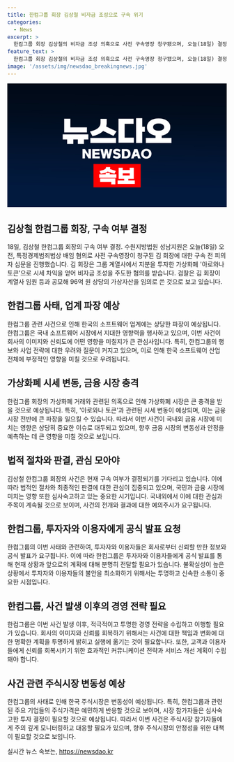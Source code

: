 ```yaml
---
title: 한컴그룹 회장 김상철 비자금 조성으로 구속 위기
categories:
  - News
excerpt: >
  한컴그룹 회장 김상철의 비자금 조성 의혹으로 사전 구속영장 청구됐으며, 오늘(18일) 결정될 예정이다. 김 회장은 아로와나 토큰으로 시세 차익을 얻어 비자금 조성을 주도한 혐의가 있으며, 계열사 임원 등과의 공모로 96억 원 상당의 가상자산을 임의로 쓴 것으로 보고 있다.
feature_text: >
  한컴그룹 회장 김상철의 비자금 조성 의혹으로 사전 구속영장 청구됐으며, 오늘(18일) 결정될 예정이다. 김 회장은 아로와나 토큰으로 시세 차익을 얻어 비자금 조성을 주도한 혐의가 있으며, 계열사 임원 등과의 공모로 96억 원 상당의 가상자산을 임의로 쓴 것으로 보고 있다.
image: '/assets/img/newsdao_breakingnews.jpg'
---
```


<p><img src="/assets/img/newsdao_breakingnews.jpg" alt="flaretime 속보" /></p>

<h2 data-ke-size="size26">김상철 한컴그룹 회장, 구속 여부 결정</h2>

<p data-ke-size="size16">18일, 김상철 한컴그룹 회장의 구속 여부 결정. 수원지방법원 성남지원은 오늘(18일) 오전, 특정경제범죄법상 배임 혐의로 사전 구속영장이 청구된 김 회장에 대한 구속 전 피의자 심문을 진행했습니다. 김 회장은 그룹 계열사에서 지분을 투자한 가상화폐 '아로와나 토큰'으로 시세 차익을 얻어 비자금 조성을 주도한 혐의를 받습니다. 검찰은 김 회장이 계열사 임원 등과 공모해 96억 원 상당의 가상자산을  임의로 쓴 것으로 보고 있습니다.</p>

<h2 data-ke-size="size26">한컴그룹 사태, 업계 파장 예상</h2>

<p data-ke-size="size16">한컴그룹 관련 사건으로 인해 한국의 소프트웨어 업계에는 상당한 파장이 예상됩니다. 한컴그룹은 국내 소프트웨어 시장에서 지대한 영향력을 행사하고 있으며, 이번 사건이 회사의 이미지와 신뢰도에 어떤 영향을 미칠지가 큰 관심사입니다. 특히, 한컴그룹의 행보와 사업 전략에 대한 우려와 질문이 커지고 있으며, 이로 인해 한국 소프트웨어 산업 전체에 부정적인 영향을 미칠 것으로 우려됩니다.</p>

<h2 data-ke-size="size26">가상화폐 시세 변동, 금융 시장 충격</h2>

<p data-ke-size="size16">한컴그룹 회장의 가상화폐 거래와 관련된 의혹으로 인해 가상화폐 시장은 큰 충격을 받을 것으로 예상됩니다. 특히, '아로와나 토큰'과 관련된 시세 변동이 예상되며, 이는 금융 시장 전반에 큰 파장을 일으킬 수 있습니다. 따라서 이번 사건이 국내외 금융 시장에 미치는 영향은 상당히 중요한 이슈로 대두되고 있으며, 향후 금융 시장의 변동성과 안정을 예측하는 데 큰 영향을 미칠 것으로 보입니다.</p>

<h2 data-ke-size="size26">법적 절차와 판결, 관심 모아야</h2>

<p data-ke-size="size16">김상철 한컴그룹 회장의 사건은 현재 구속 여부가 결정되기를 기다리고 있습니다. 이에 따라 법적인 절차와 최종적인 판결에 대한 관심이 집중되고 있으며, 국민과 금융 시장에 미치는 영향 또한 심사숙고하고 있는 중요한 시기입니다. 국내외에서 이에 대한 관심과 주목이 계속될 것으로 보이며, 사건의 전개와 결과에 대한 예의주시가 요구됩니다.</p>

<h2 data-ke-size="size26">한컴그룹, 투자자와 이용자에게 공식 발표 요청</h2>

<p data-ke-size="size16">한컴그룹의 이번 사태와 관련하여, 투자자와 이용자들은 회사로부터 신뢰할 만한 정보와 공식 발표가 요구됩니다. 이에 따라 한컴그룹은 투자자와 이용자들에게 공식 발표를 통해 현재 상황과 앞으로의 계획에 대해 분명히 전달할 필요가 있습니다. 불확실성이 높은 상황에서 투자자와 이용자들의 불안을 최소화하기 위해서는 투명하고 신속한 소통이 중요한 시점입니다.</p>

<h2 data-ke-size="size26">한컴그룹, 사건 발생 이후의 경영 전략 필요</h2>

<p data-ke-size="size16">한컴그룹은 이번 사건 발생 이후, 적극적이고 투명한 경영 전략을 수립하고 이행할 필요가 있습니다. 회사의 이미지와 신뢰를 회복하기 위해서는 사건에 대한 책임과 변화에 대한 명확한 계획을 투명하게 밝히고 실행에 옮기는 것이 필요합니다. 또한, 고객과 이용자들에게 신뢰를 회복시키기 위한 효과적인 커뮤니케이션 전략과 서비스 개선 계획이 수립돼야 합니다.</p>

<h2 data-ke-size="size26">사건 관련 주식시장 변동성 예상</h2>

<p data-ke-size="size16">한컴그룹의 사태로 인해 한국 주식시장은 변동성이 예상됩니다. 특히, 한컴그룹과 관련된 주요 기업들의 주식가격은 예민하게 반응할 것으로 보이며, 시장 참가자들은 심사숙고한 투자 결정이 필요할 것으로 예상됩니다. 따라서 이번 사건은 주식시장 참가자들에게 주의 깊게 모니터링하고 대응할 필요가 있으며, 향후 주식시장의 안정성을 위한 대책이 필요할 것으로 보입니다.</p>
실시간 뉴스 속보는, <a href="https://newsdao.kr" rel="dofollow">https://newsdao.kr</a>


